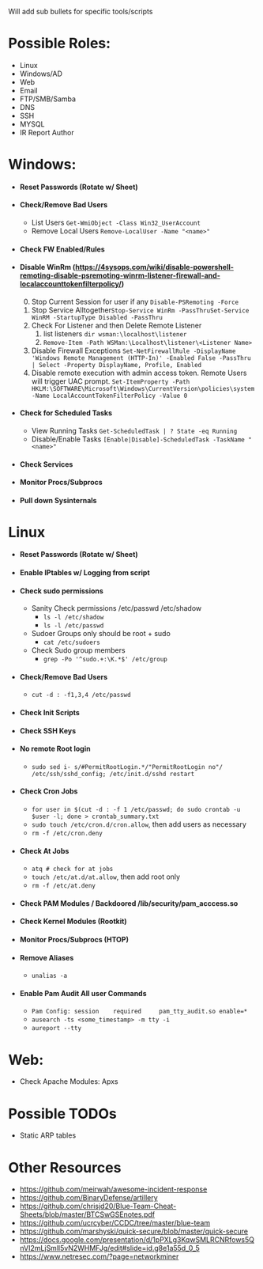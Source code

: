 Will add sub bullets for specific tools/scripts

# Possible Roles:
-	Linux
-	Windows/AD
-	Web
-	Email
-	FTP/SMB/Samba
-	DNS
-	SSH
-	MYSQL
- IR Report Author 

# Windows:
- #### Reset Passwords (Rotate w/ Sheet)
- #### Check/Remove Bad Users
	- List Users ```Get-WmiObject -Class Win32_UserAccount```
	- Remove Local Users ```Remove-LocalUser -Name "<name>"```
- #### Check FW Enabled/Rules
- #### Disable WinRm (https://4sysops.com/wiki/disable-powershell-remoting-disable-psremoting-winrm-listener-firewall-and-localaccounttokenfilterpolicy/)
	 0. Stop Current Session for user if any ```Disable-PSRemoting -Force```
	 1. Stop Service Alltogether```Stop-Service WinRm -PassThruSet-Service WinRM -StartupType Disabled -PassThru```
	 2. Check For Listener and then Delete Remote Listener
		1. list listeners ```dir wsman:\localhost\listener```
		2. ```Remove-Item -Path WSMan:\Localhost\listener\<Listener Name>```
	 3. Disable Firewall Exceptions
		```Set-NetFirewallRule -DisplayName 'Windows Remote Management (HTTP-In)' -Enabled False -PassThru | Select -Property DisplayName, Profile, Enabled```
	 4. Disable remote execution with admin access token. Remote Users will trigger UAC prompt.
		```Set-ItemProperty -Path HKLM:\SOFTWARE\Microsoft\Windows\CurrentVersion\policies\system -Name LocalAccountTokenFilterPolicy -Value 0```
- #### Check for Scheduled Tasks
	- View Running Tasks ```Get-ScheduledTask | ? State -eq Running```
	- Disable/Enable Tasks ```[Enable|Disable]-ScheduledTask -TaskName "<name>"```
- #### Check Services
- #### Monitor Procs/Subprocs
- #### Pull down Sysinternals

# Linux
- #### Reset Passwords (Rotate w/ Sheet)
- #### Enable IPtables w/ Logging from script
- #### Check sudo permissions
    - Sanity Check permissions /etc/passwd /etc/shadow
        - ```ls -l /etc/shadow```
        - ```ls -l /etc/passwd```
    - Sudoer Groups only should be root + sudo
        - ```cat /etc/sudoers```
    -  Check Sudo group members
        - ```grep -Po '^sudo.+:\K.*$' /etc/group```
- #### Check/Remove Bad Users
    - ```cut -d : -f1,3,4 /etc/passwd```
- #### Check Init Scripts
- #### Check SSH Keys
- #### No remote Root login
    - ```sudo sed i- s/#PermitRootLogin.*/"PermitRootLogin no"/ /etc/ssh/sshd_config; /etc/init.d/sshd restart```
- #### Check Cron Jobs
    - ```for user in $(cut -d : -f 1 /etc/passwd; do sudo crontab -u $user -l; done > crontab_summary.txt```
	- ```sudo touch /etc/cron.d/cron.allow```, then add users as necessary
	- ```rm -f /etc/cron.deny```
- #### Check At Jobs
    - ```atq # check for at jobs```
    - ```touch /etc/at.d/at.allow```, then add root only
    - ```rm -f /etc/at.deny```
		
- #### Check PAM Modules / Backdoored /lib/security/pam_acccess.so
- #### Check Kernel Modules (Rootkit)
- #### Monitor Procs/Subprocs (HTOP)
- #### Remove Aliases 
    - ```unalias -a```
- #### Enable Pam Audit All user Commands
    - ```Pam Config: session    required     pam_tty_audit.so enable=*```
    - ```ausearch -ts <some_timestamp> -m tty -i```
    - ```aureport --tty```

# Web:
-	Check Apache Modules: Apxs

# Possible TODOs
-	Static ARP tables	

# Other Resources

- https://github.com/meirwah/awesome-incident-response
- https://github.com/BinaryDefense/artillery
- https://github.com/chrisjd20/Blue-Team-Cheat-Sheets/blob/master/BTCSwGSEnotes.pdf
- https://github.com/ucrcyber/CCDC/tree/master/blue-team
- https://github.com/marshyski/quick-secure/blob/master/quick-secure
- https://docs.google.com/presentation/d/1pPXLg3KqwSMLRCNRfows5QnVI2mLjSmll5vN2WHMFJg/edit#slide=id.g8e1a55d_0_5
- https://www.netresec.com/?page=networkminer
